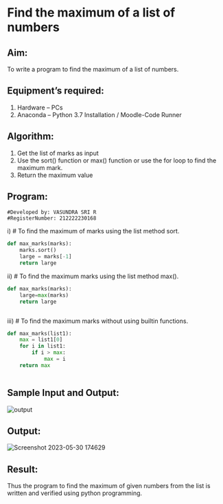 # Find the maximum of a list of numbers
## Aim:
To write a program to find the maximum of a list of numbers.
## Equipment’s required:
1.	Hardware – PCs
2.	Anaconda – Python 3.7 Installation / Moodle-Code Runner
## Algorithm:
1.	Get the list of marks as input
2.	Use the sort() function or max() function or use the for loop to find the maximum mark.
3.	Return the maximum value
## Program:
```
#Developed by: VASUNDRA SRI R
#RegisterNumber: 212222230168
```
i) # To find the maximum of marks using the list method sort.
```Python
def max_marks(marks):
    marks.sort()
    large = marks[-1]
    return large


```

ii)	# To find the maximum marks using the list method max().
```Python
def max_marks(marks):
    large=max(marks)
    return large



```

iii) # To find the maximum marks without using builtin functions.
```Python
def max_marks(list1):
    max = list1[0]
    for i in list1:
        if i > max:
            max = i
    return max



```
## Sample Input and Output:
![output](./img/max_marks1.jpg) 

## Output:
![Screenshot 2023-05-30 174629](https://github.com/vasundrasriravi/FindMaximum/assets/119393983/298a3763-fbc9-43b6-a96f-c12ed6c8fcd6)


## Result:
Thus the program to find the maximum of given numbers from the list is written and verified using python programming.

